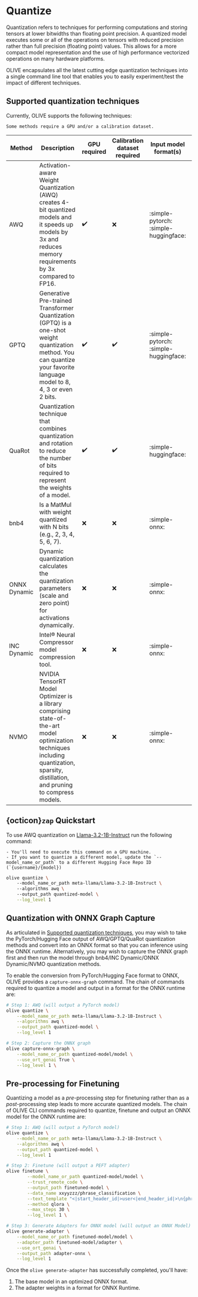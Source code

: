 # Quantize

Quantization refers to techniques for performing computations and storing tensors at lower bitwidths than floating point precision. A quantized model executes some or all of the operations on tensors with reduced precision rather than full precision (floating point) values. This allows for a more compact model representation and the use of high performance vectorized operations on many hardware platforms. 

OLIVE encapsulates all the latest cutting edge quantization techniques into a single command line tool that enables you to easily experiment/test the impact of different techniques.

## Supported quantization techniques

Currently, OLIVE supports the following techniques:

```{Note}
Some methods require a GPU and/or a calibration dataset.
```

| Method | Description | GPU required | Calibration dataset required | Input model format(s) | Output model format |
| ------ | ------------ | ------------ | ------------------ | ------------------ | ------------------- |
| AWQ | Activation-aware Weight Quantization (AWQ) creates 4-bit quantized models and it speeds up models by 3x and reduces memory requirements by 3x compared to FP16.  | ✔️ | ❌ | :simple-pytorch: <br> :simple-huggingface: | :simple-pytorch: |
| GPTQ | Generative Pre-trained Transformer Quantization (GPTQ) is a one-shot weight quantization method. You can quantize your favorite language model to 8, 4, 3 or even 2 bits.  | ✔️ | ✔️  | :simple-pytorch: <br> :simple-huggingface: |  :simple-pytorch:  |
| QuaRot | Quantization technique that combines quantization and rotation to reduce the number of bits required to represent the weights of a model.  | ✔️ | ✔️  | :simple-huggingface: |  :simple-pytorch:  |
| bnb4 | Is a MatMul with weight quantized with N bits (e.g., 2, 3, 4, 5, 6, 7). | ❌ | ❌ | :simple-onnx: | :simple-onnx: |
| ONNX Dynamic | Dynamic quantization calculates the quantization parameters (scale and zero point) for activations dynamically. | ❌ | ❌ | :simple-onnx: | :simple-onnx: |
| INC Dynamic | Intel® Neural Compressor model compression tool.  | ❌ | ❌ | :simple-onnx: | :simple-onnx: |
| NVMO | NVIDIA TensorRT Model Optimizer is a library comprising state-of-the-art model optimization techniques including quantization, sparsity, distillation, and pruning to compress models. | ❌ | ❌ | :simple-onnx: | :simple-onnx: |

## {octicon}`zap` Quickstart

To use AWQ quantization on [Llama-3.2-1B-Instruct](https://huggingface.co/meta-llama/Llama-3.2-1B-Instruct/tree/main) run the following command:


```{Note}
- You'll need to execute this command on a GPU machine.
- If you want to quantize a different model, update the `--model_name_or_path` to a different Hugging Face Repo ID (`{username}/{model})
```

```bash
olive quantize \ 
    --model_name_or_path meta-llama/Llama-3.2-1B-Instruct \ 
    --algorithms awq \ 
    --output_path quantized-model \
    --log_level 1
```


## Quantization with ONNX Graph Capture

As articulated in [Supported quantization techniques](#supported-quantization-techniques), you may wish to take the PyTorch/Hugging Face output of AWQ/GPTQ/QuaRot quantization methods and convert into an ONNX format so that you can inference using the ONNX runtime. Alternatively, you may wish to capture the ONNX graph first and then run the model through bnb4/INC Dynamic/ONNX Dynamic/NVMO quantization methods.

To enable the conversion from PyTorch/Hugging Face format to ONNX, OLIVE provides a `capture-onnx-graph` command. The chain of commands required to quantize a model and output in a format for the ONNX runtime are:

```bash
# Step 1: AWQ (will output a PyTorch model)
olive quantize \
    --model_name_or_path meta-llama/Llama-3.2-1B-Instruct \
    --algorithms awq \
    --output_path quantized-model \
    --log_level 1

# Step 2: Capture the ONNX graph
olive capture-onnx-graph \
    --model_name_or_path quantized-model/model \
    --use_ort_genai True \
    --log_level 1 \
```

## Pre-processing for Finetuning

Quantizing a model as a *pre*-processing step for finetuning rather than as a *post*-processing step leads to more accurate quantized models. The chain of OLIVE CLI commands required to quantize, finetune and output an ONNX model for the ONNX runtime are:

```bash
# Step 1: AWQ (will output a PyTorch model)
olive quantize \
    --model_name_or_path meta-llama/Llama-3.2-1B-Instruct \
    --algorithms awq \
    --output_path quantized-model \
    --log_level 1

# Step 2: Finetune (will output a PEFT adapter)
olive finetune \
        --model_name_or_path quantized-model/model \
        --trust_remote_code \
        --output_path finetuned-model \
        --data_name xxyyzzz/phrase_classification \
        --text_template "<|start_header_id|>user<|end_header_id|>\n{phrase}<|eot_id|><|start_header_id|>assistant<|end_header_id|>\n{tone}" \
        --method qlora \
        --max_steps 30 \
        --log_level 1 \

# Step 3: Generate Adapters for ONNX model (will output an ONNX Model)
olive generate-adapter \
    --model_name_or_path finetuned-model/model \
    --adapter_path finetuned-model/adapter \
    --use_ort_genai \
    --output_path adapter-onnx \
    --log_level 1
```

Once the `olive generate-adapter` has successfully completed, you'll have:

1. The base model in an optimized ONNX format.
2. The adapter weights in a format for ONNX Runtime.
